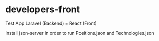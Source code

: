 # developers-front
Test App Laravel (Backend) = React (Front)

Install json-server in order to run Positions.json and Technologies.json
